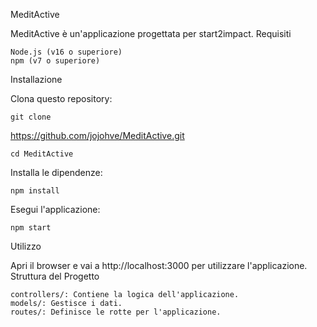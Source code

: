 MeditActive

MeditActive è un'applicazione progettata per start2impact.
Requisiti

    Node.js (v16 o superiore)
    npm (v7 o superiore)

Installazione

Clona questo repository:

    git clone

https://github.com/jojohve/MeditActive.git

    cd MeditActive

Installa le dipendenze:

    npm install

Esegui l'applicazione:

    npm start

Utilizzo

Apri il browser e vai a http://localhost:3000 per utilizzare l'applicazione.
Struttura del Progetto

    controllers/: Contiene la logica dell'applicazione.
    models/: Gestisce i dati.
    routes/: Definisce le rotte per l'applicazione.
